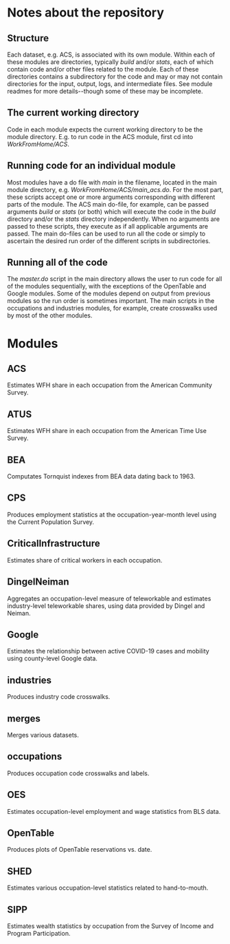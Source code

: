 # Notes about the repository

## Structure

Each dataset, e.g. ACS, is associated with its own module.
Within each of these modules are directories, typically
*build* and/or *stats*, each of which contain code and/or other files related to the module. Each of these directories contains
a subdirectory for the code and may or may not contain
directories for the input, output, logs, and intermediate files.
See module readmes for more details--though some of these may be incomplete.

## The current working directory

Code in each module expects the current working directory to be the module directory. E.g. to run code in the ACS module, first cd into *WorkFromHome/ACS*.

## Running code for an individual module
Most modules have a do file with *main* in the filename, located in the main module directory, e.g. *WorkFromHome/ACS/main_acs.do*. For the most part, these scripts accept one or more arguments corresponding with different parts of the  module. The ACS main do-file, for example, can be passed arguments *build* or *stats* (or both) which will execute the code in the *build* directory and/or the *stats* directory independently. When no arguments are passed to these scripts, they execute as if all applicable arguments are passed. The main do-files can be used to run all the code or simply to ascertain the desired run order of the different scripts in subdirectories.

## Running all of the code
The *master.do* script in the main directory allows the user to run code for all of the modules sequentially, with the exceptions of the OpenTable and Google modules. Some of the modules depend on output from previous modules so the run order is sometimes important. The main scripts in the occupations and industries modules, for example, create crosswalks used by most of the other modules.

# Modules

## ACS

Estimates WFH share in each occupation from the American Community Survey.

## ATUS

Estimates WFH share in each occupation from the American Time Use Survey.

## BEA

Computates Tornquist indexes from BEA data dating back to 1963.

## CPS

Produces employment statistics at the occupation-year-month level using the Current Population Survey.

## CriticalInfrastructure

Estimates share of critical workers in each occupation.

## DingelNeiman

Aggregates an occupation-level measure of teleworkable and estimates industry-level teleworkable shares, using data provided by Dingel and Neiman.

## Google

Estimates the relationship between active COVID-19 cases and mobility using county-level Google data.

## industries

Produces industry code crosswalks.

## merges

Merges various datasets.

## occupations

Produces occupation code crosswalks and labels.

## OES

Estimates occupation-level employment and wage statistics from BLS data.

## OpenTable

Produces plots of OpenTable reservations vs. date.

## SHED

Estimates various occupation-level statistics related to hand-to-mouth.

## SIPP

Estimates wealth statistics by occupation from the Survey of Income and Program Participation.